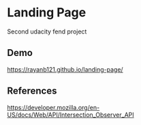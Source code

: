 # Landing Page

Second udacity fend project


## Demo

https://rayanb121.github.io/landing-page/

## References

https://developer.mozilla.org/en-US/docs/Web/API/Intersection_Observer_API